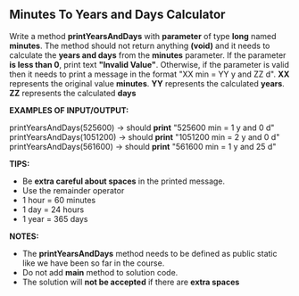 ## Minutes To Years and Days Calculator

Write a method **printYearsAndDays** with **parameter** of type **long** named **minutes**.
The method should not return anything **(void)** and it needs to calculate the
**years and days** from the **minutes** parameter.
If the parameter **is less than 0**, print text **"Invalid Value"**.
Otherwise, if the parameter is valid then it needs to print a message in the format
"XX min = YY y and ZZ d".
**XX** represents the original value **minutes**.
**YY** represents the calculated **years**.
**ZZ** represents the calculated **days**

**EXAMPLES OF INPUT/OUTPUT:**

printYearsAndDays(525600) -> should **print** "525600 min = 1 y and 0 d"
printYearsAndDays(1051200) -> should **print** "1051200 min = 2 y and 0 d"
printYearsAndDays(561600) -> should **print** "561600 min = 1 y and 25 d"

**TIPS:**

- Be **extra careful about spaces** in the printed message.
- Use the remainder operator
- 1 hour = 60 minutes
- 1 day = 24 hours
- 1 year = 365 days

**NOTES:**

- The **printYearsAndDays** method needs to be defined as public static like we have been
  so far in the course.
- Do not add **main** method to solution code.
- The solution will **not be accepted** if there are **extra spaces**
